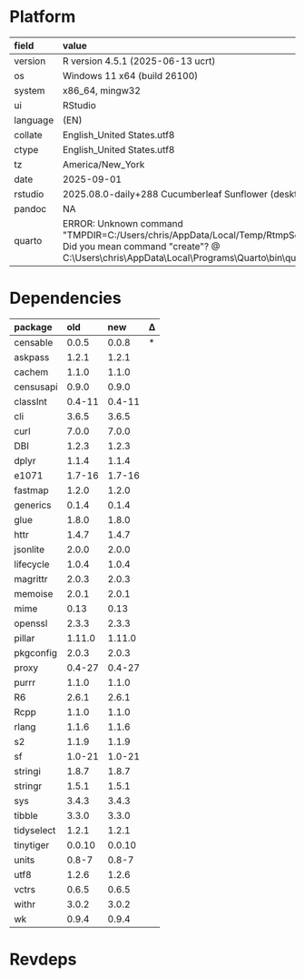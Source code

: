 # Platform

|field    |value                                                                                                                                                                                       |
|:--------|:-------------------------------------------------------------------------------------------------------------------------------------------------------------------------------------------|
|version  |R version 4.5.1 (2025-06-13 ucrt)                                                                                                                                                           |
|os       |Windows 11 x64 (build 26100)                                                                                                                                                                |
|system   |x86_64, mingw32                                                                                                                                                                             |
|ui       |RStudio                                                                                                                                                                                     |
|language |(EN)                                                                                                                                                                                        |
|collate  |English_United States.utf8                                                                                                                                                                  |
|ctype    |English_United States.utf8                                                                                                                                                                  |
|tz       |America/New_York                                                                                                                                                                            |
|date     |2025-09-01                                                                                                                                                                                  |
|rstudio  |2025.08.0-daily+288 Cucumberleaf Sunflower (desktop)                                                                                                                                        |
|pandoc   |NA                                                                                                                                                                                          |
|quarto   |ERROR: Unknown command "TMPDIR=C:/Users/chris/AppData/Local/Temp/RtmpSecXSB/file2b0450e322db". Did you mean command "create"? @ C:\Users\chris\AppData\Local\Programs\Quarto\bin\quarto.exe |

# Dependencies

|package    |old    |new    |Δ  |
|:----------|:------|:------|:--|
|censable   |0.0.5  |0.0.8  |*  |
|askpass    |1.2.1  |1.2.1  |   |
|cachem     |1.1.0  |1.1.0  |   |
|censusapi  |0.9.0  |0.9.0  |   |
|classInt   |0.4-11 |0.4-11 |   |
|cli        |3.6.5  |3.6.5  |   |
|curl       |7.0.0  |7.0.0  |   |
|DBI        |1.2.3  |1.2.3  |   |
|dplyr      |1.1.4  |1.1.4  |   |
|e1071      |1.7-16 |1.7-16 |   |
|fastmap    |1.2.0  |1.2.0  |   |
|generics   |0.1.4  |0.1.4  |   |
|glue       |1.8.0  |1.8.0  |   |
|httr       |1.4.7  |1.4.7  |   |
|jsonlite   |2.0.0  |2.0.0  |   |
|lifecycle  |1.0.4  |1.0.4  |   |
|magrittr   |2.0.3  |2.0.3  |   |
|memoise    |2.0.1  |2.0.1  |   |
|mime       |0.13   |0.13   |   |
|openssl    |2.3.3  |2.3.3  |   |
|pillar     |1.11.0 |1.11.0 |   |
|pkgconfig  |2.0.3  |2.0.3  |   |
|proxy      |0.4-27 |0.4-27 |   |
|purrr      |1.1.0  |1.1.0  |   |
|R6         |2.6.1  |2.6.1  |   |
|Rcpp       |1.1.0  |1.1.0  |   |
|rlang      |1.1.6  |1.1.6  |   |
|s2         |1.1.9  |1.1.9  |   |
|sf         |1.0-21 |1.0-21 |   |
|stringi    |1.8.7  |1.8.7  |   |
|stringr    |1.5.1  |1.5.1  |   |
|sys        |3.4.3  |3.4.3  |   |
|tibble     |3.3.0  |3.3.0  |   |
|tidyselect |1.2.1  |1.2.1  |   |
|tinytiger  |0.0.10 |0.0.10 |   |
|units      |0.8-7  |0.8-7  |   |
|utf8       |1.2.6  |1.2.6  |   |
|vctrs      |0.6.5  |0.6.5  |   |
|withr      |3.0.2  |3.0.2  |   |
|wk         |0.9.4  |0.9.4  |   |

# Revdeps

